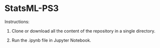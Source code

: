 # StatsML-PS3

Instructions: 

1) Clone or download all the content of the repository in a single directory. 

2) Run the .ipynb file in Jupyter Notebook.
